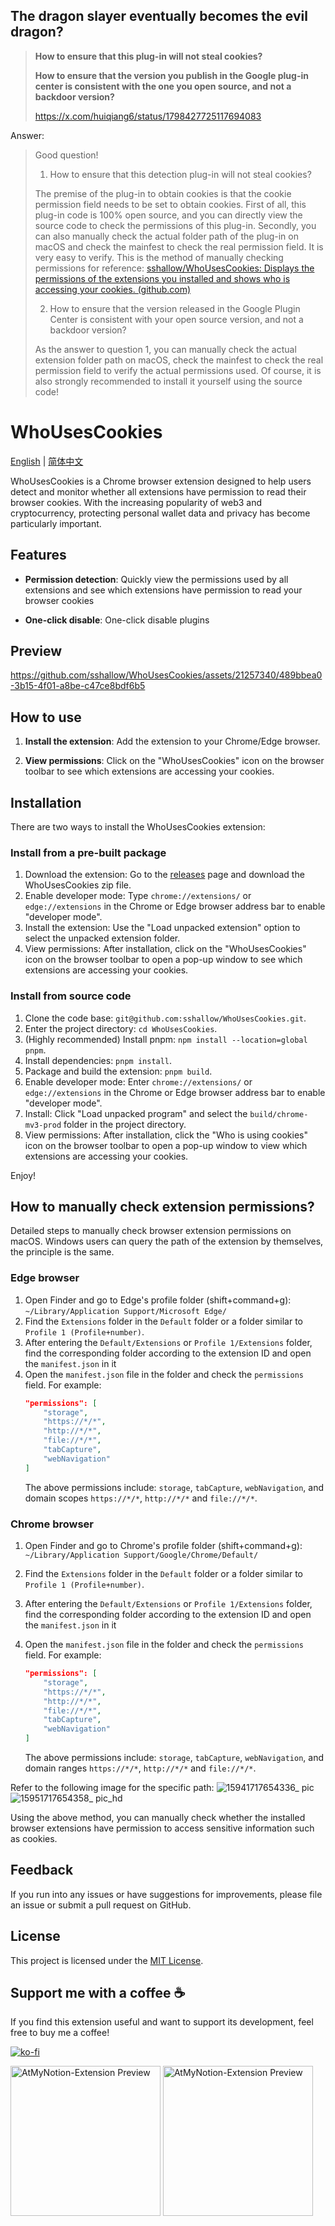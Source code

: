 ## The dragon slayer eventually becomes the evil dragon?

> **How to ensure that this plug-in will not steal cookies?**
>
>
> **How to ensure that the version you publish in the Google plug-in center is consistent with the one you open source, and not a backdoor version?**
>
> https://x.com/huiqiang6/status/1798427725117694083
>

Answer:

> Good question!
>
> 1. How to ensure that this detection plug-in will not steal cookies?
>
> The premise of the plug-in to obtain cookies is that the cookie permission field needs to be set to obtain cookies. First of all, this plug-in code is 100% open source, and you can directly view the source code to check the permissions of this plug-in. Secondly, you can also manually check the actual folder path of the plug-in on macOS and check the mainfest to check the real permission field. It is very easy to verify. This is the method of manually checking permissions for reference: [sshallow/WhoUsesCookies: Displays the permissions of the extensions you installed and shows who is accessing your cookies. (github.com)](https://github.com/sshallow/WhoUsesCookies?tab=readme-ov-file#%E5%A6%82%E4%BD%95%E6%89%8B%E5%8A%A8%E6%A3%80%E6%9F%A5%E6%89%A9%E5%B1%95%E6%9D%83%E9%99%90)
>
> 2. How to ensure that the version released in the Google Plugin Center is consistent with your open source version, and not a backdoor version?
>
> As the answer to question 1, you can manually check the actual extension folder path on macOS, check the mainfest to check the real permission field to verify the actual permissions used. Of course, it is also strongly recommended to install it yourself using the source code!
>

# WhoUsesCookies

[English](README.en.md) | [简体中文](README.md)

WhoUsesCookies is a Chrome browser extension designed to help users detect and monitor whether all extensions have permission to read their browser cookies. With the increasing popularity of web3 and cryptocurrency, protecting personal wallet data and privacy has become particularly important.

## Features

- **Permission detection**: Quickly view the permissions used by all extensions and see which extensions have permission to read your browser cookies

- **One-click disable**: One-click disable plugins

## Preview

https://github.com/sshallow/WhoUsesCookies/assets/21257340/489bbea0-3b15-4f01-a8be-c47ce8bdf6b5

## How to use

1. **Install the extension**: Add the extension to your Chrome/Edge browser.

2. **View permissions**: Click on the "WhoUsesCookies" icon on the browser toolbar to see which extensions are accessing your cookies.

## Installation

There are two ways to install the WhoUsesCookies extension:

### Install from a pre-built package

1. Download the extension: Go to the [releases](https://github.com/sshallow/WhoUsesCookies/releases/tag/product) page and download the WhoUsesCookies zip file.
2. Enable developer mode: Type `chrome://extensions/` or `edge://extensions` in the Chrome or Edge browser address bar to enable "developer mode".
3. Install the extension: Use the "Load unpacked extension" option to select the unpacked extension folder.
4. View permissions: After installation, click on the "WhoUsesCookies" icon on the browser toolbar to open a pop-up window to see which extensions are accessing your cookies.

### Install from source code
1. Clone the code base: `git@github.com:sshallow/WhoUsesCookies.git`.
2. Enter the project directory: `cd WhoUsesCookies`.
3. (Highly recommended) Install pnpm: `npm install --location=global pnpm`.
4. Install dependencies: `pnpm install`.
5. Package and build the extension: `pnpm build`.
6. Enable developer mode: Enter `chrome://extensions/` or `edge://extensions` in the Chrome or Edge browser address bar to enable "developer mode".
7. Install: Click "Load unpacked program" and select the `build/chrome-mv3-prod` folder in the project directory.
8. View permissions: After installation, click the "Who is using cookies" icon on the browser toolbar to open a pop-up window to view which extensions are accessing your cookies.

Enjoy!

## How to manually check extension permissions?

Detailed steps to manually check browser extension permissions on macOS. Windows users can query the path of the extension by themselves, the principle is the same.

### Edge browser

1. Open Finder and go to Edge's profile folder (shift+command+g): `~/Library/Application Support/Microsoft Edge/`
2. Find the `Extensions` folder in the `Default` folder or a folder similar to `Profile 1 (Profile+number)`.
3. After entering the `Default/Extensions` or `Profile 1/Extensions` folder, find the corresponding folder according to the extension ID and open the `manifest.json` in it
4. Open the `manifest.json` file in the folder and check the `permissions` field. For example:
   ```json
   "permissions": [
       "storage",
       "https://*/*",
       "http://*/*",
       "file://*/*",
       "tabCapture",
       "webNavigation"
   ]
   ```
   The above permissions include: `storage`, `tabCapture`, `webNavigation`, and domain scopes `https://*/*`, `http://*/*` and `file://*/*`.

### Chrome browser

1. Open Finder and go to Chrome's profile folder (shift+command+g): `~/Library/Application Support/Google/Chrome/Default/`
2. Find the `Extensions` folder in the `Default` folder or a folder similar to `Profile 1 (Profile+number)`.
3. After entering the `Default/Extensions` or `Profile 1/Extensions` folder, find the corresponding folder according to the extension ID and open the `manifest.json` in it

4. Open the `manifest.json` file in the folder and check the `permissions` field. For example:
   ```json
   "permissions": [
       "storage",
       "https://*/*",
       "http://*/*",
       "file://*/*",
       "tabCapture",
       "webNavigation"
   ]
   ```
   The above permissions include: `storage`, `tabCapture`, `webNavigation`, and domain ranges `https://*/*`, `http://*/*` and `file://*/*`.

Refer to the following image for the specific path:
![15941717654336_ pic](https://github.com/sshallow/WhoUsesCookies/assets/21257340/e8dfb2fc-ae50-4ed6-a432-be7a611a36f9)
![15951717654358_ pic_hd](https://github.com/sshallow/WhoUsesCookies/assets/21257340/b41ea8f9-ec7f-4e73-a2ba-b67bf9e9a4d4)


Using the above method, you can manually check whether the installed browser extensions have permission to access sensitive information such as cookies.

## Feedback

If you run into any issues or have suggestions for improvements, please file an issue or submit a pull request on GitHub.

## License

This project is licensed under the [MIT License](LICENSE).

## Support me with a coffee ☕

If you find this extension useful and want to support its development, feel free to buy me a coffee!

[![ko-fi](https://ko-fi.com/img/githubbutton_sm.svg)](https://ko-fi.com/B0B2XG28D)

<img src="https://github.com/sshallow/AtMyNotion-Extension/assets/21257340/d8e9a707-c86d-40f6-80fa-20b5130a09ff" alt="AtMyNotion-Extension Preview" width="240px">

<img src="https://github.com/sshallow/AtMyNotion-Extension/assets/21257340/0300a891-b741-4ea0-aa26-eee2c728f1b1" alt="AtMyNotion-Extension Preview" width="240px">
